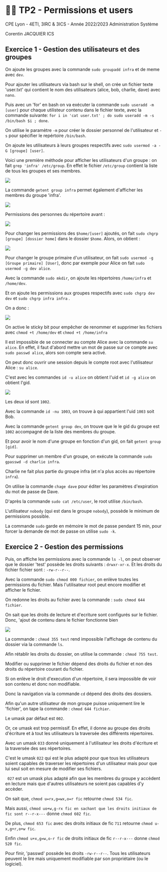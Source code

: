 
# 👨‍💻 TP2 - Permissions et users

CPE Lyon - 4ETI, 3IRC & 3ICS - Année 2022/2023 Administration Système

Corentin JACQUIER ICS

## Exercice 1 - Gestion des utilisateurs et des groupes

On ajoute les groupes avec la commande `sudo groupadd infra`  et de meme avec `dev`.

Pour ajouter les utilisateurs via bash sur le shell, on crée un fichier texte 'user.txt' qui contient le nom des utilisateurs (alice, bob, charlie, dave) avec `nano`. 

Puis avec un 'for' en bash on va exécuter la commande `sudo useradd -m [user]` pour chaque utilisteur contenu dans le fichier texte, avec la commande suivante:  `for i in 'cat user.txt' ; do sudo useradd -m -s /bin/bash $i ; done`. 

On utilise le paramètre `-m` pour créer le dossier personnel de l'utilisateur et `-s` pour spécifier le repértoire `/bin/bash`. 

On ajoute les utilisateurs à leurs groupes respectifs avec `sudo usermod -a -G [groupe] [user]`.

Voici une première méthode pour afficher les utilisateurs d'un groupe : on fait `grep 'infra' /etc/group`. En effet le fichier `/etc/group` contient la liste de tous les groupes et ses membres. 

<img src="https://cdn.discordapp.com/attachments/1017478318934724638/1021320957564030986/unknown.png">

La commande `getent group infra` permet également d'afficher les membres du groupe 'infra'. 

<img src="https://cdn.discordapp.com/attachments/1017478318934724638/1021322069994127490/unknown.png">

Permissions des personnes du répertoire avant :

<img src="https://cdn.discordapp.com/attachments/1017478318934724638/1021324004356792320/unknown.png">

Pour changer les permissions des `$home/[user]` ajoutés, on fait `sudo chgrp [groupe] [dossier home]` dans le dossier `$home`.  Alors, on obtient : 

<img src="https://cdn.discordapp.com/attachments/1017478318934724638/1021326067669159946/unknown.png">

Pour changer le groupe primaire d'un utilisateur, on fait `sudo usermod -g [Groupe primaire] [User]`, donc par exemple pour Alice on fait `sudo usermod -g dev alice`.

Avec la commande `sudo mkdir`, on ajoute les répertoires `/home/infra` et `/home/dev`.

Et on ajoute les permissions aux groupes respectifs avec `sudo chgrp dev dev` et `sudo chgrp infra infra` .

On a donc :

<img src="https://media.discordapp.net/attachments/1017478318934724638/1021330458698579968/unknown.png">

On active le sticky bit pour empêcher de renommer et supprimer les fichiers avec  `chmod +t /home/dev` et `chmod +t /home/infra`

Il est impossible de se connecter au compte Alice avec la commande `su alice`. En effet, il faut d'abord mettre un mot de passe sur ce compte avec `sudo passwd alice`, alors son compte sera activé. 

On peut donc ouvrir une session depuis le compte root avec l'utilisateur Alice :  `su alice`.

C'est avec les commandes `id -u alice` on obtient l'uid et  `id -g alice` on obtient l'gid. 

<img src="https://media.discordapp.net/attachments/1017478318934724638/1021334795676024842/unknown.png">

Les deux id sont `1002`.

Avec la commande `id -nu 1003`, on trouve à qui appartient l'uid `1003` soit Bob.

Avec la commande `getent group dev`, on trouve que le le gid du groupe est `1002` accompagné de la liste des membres du groupe. 

Et pour avoir le nom d'une groupe en fonction d'un gid, on fait `getent group [gid]`.

Pour supprimer un membre d'un groupe, on exécute la commande `sudo gpasswd -d charlie infra`. 

Charlie ne fait plus partie du groupe infra (et n'a plus accès au répertoire `infra`).

On utilise la commande `chage dave` pour éditer les paramètres d'expiration du mot de passe de Dave. 

D'après la commande `sudo cat /etc/user`, le root utilise `/bin/bash`.

L'utilisateur `nobody` (qui est dans le groupe `nobody`), possède le minimum de permissions possible. 

La commande `sudo` garde en mémoire le mot de passe pendant 15 min, pour forcer la demande de mot de passe on utilise `sudo -k`. 

## Exercice 2 - Gestion des permissions

Puis, on affiche les permissions avec la commande `ls -l`, on peut observer que le dossier 'test' possède les droits suivants : `drwxr-xr-x`. Et les droits du fichier fichier sont : `-rw-r--r--`.

Avec la commande `sudo chmod 000 fichier`, on enlève toutes les permissions du fichier. Mais l'utilisateur root peut encore modifier et afficher le fichier. 

On redonne les droits au fichier avec la commande : `sudo chmod 644 fichier`. 

On sait que les droits de lecture et d'ecriture sont configurés sur le fichier. Donc, 'ajout de contenu dans le fichier fonctionne bien

<img src="https://cdn.discordapp.com/attachments/1017478318934724638/1021358622372007956/unknown.png">

La commande : `chmod 355 test` rend impossible l'affichage de contenu du dossier via la commande `ls`. 

Afin rétablir les droits du dossier, on utilise la commande : `chmod 755 test`. 

Modifier ou supprimer le fichier dépend des droits du fichier et non des droits du répertoire courant du fichier.

Si on enlève le droit d'execution d'un répertoire, il sera impossible de voir son contenu et donc non modifiable.

Donc la navigation via la commande `cd` dépend des droits des dossiers. 

Afin qu'un autre utilisateur de mon groupe puisse uniquement lire le 'fichier', on tape la commande : `chmod 644 fichier`. 

Le umask par défaut est `002`. 

Or, ce umask est trop permissif. En effet, il donne au groupe des droits d'écriture et à tout les utilisateurs la traversée des différents répertoires. 

Avec un umask `033` donné uniquement à l'utilisateur les droits d'écriture et la traversée des ses répertoires.

C'est le umask `022` qui est le plus adapté pour que tous les utilisateurs soient capables de traverser les répertoires d'un utilisateur mais pour que lui seul soit en mesure de modifier ses fichiers.

` 027` est un umask plus adapté afin que les membres du groupe y accèdent en lecture mais que d'autres utilisateurs ne soient pas capables d'y accèder.

On sait que, `chmod u=rx,g=wx,o=r fic` retourne `chmod 534 fic`.  

Mais aussi, `chmod uo+w,g-rx fic en sachant que les droits initiaux de fic sont r--r-x---` donne `chmod 602 fic`. 

De plus, `chmod 653 fic` avec des droits initiaux de fic `711` retourne `chmod u-x,g+r,o+w fic`.

Enfin `chmod u+x,g=w,o-r fic`  de droits initiaux de fic `r--r-x---` donne `chmod 520 fic`.

Pour finir, 'passwd' possède les droits `-rw-r--r--`. Tous les utilisateurs peuvent le lire mais uniquement modifiable par son propriétaire (ou le logiciel).
